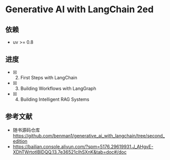# Generative AI with LangChain 2ed

## 依赖
- uv >= 0.8

## 进度

- [x] 02. First Steps with LangChain
- [x] 03. Building Workflows with LangGraph
- [x] 04. Building Intelligent RAG Systems

## 参考文献
- 随书源码仓库 https://github.com/benman1/generative_ai_with_langchain/tree/second_edition
- https://bailian.console.aliyun.com/?spm=5176.29619931.J_AHgvE-XDhTWrtotIBlDQQ.13.7e36521cIhSXnK&tab=doc#/doc